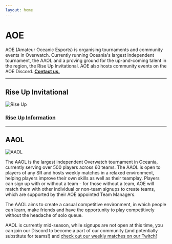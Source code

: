 ```yaml
---
layout: home
---
```



# **AOE**

AOE (Amateur Oceanic Esports) is organising tournaments and community events in Overwatch. Currently running Oceania's largest independent tournament, the AAOL and a proving ground for the up-and-coming talent in the region, the Rise Up Invitational. AOE also hosts community events on the AOE Discord. [**Contact us.**](./contact)

* * *

## Rise Up Invitational

![Rise Up](https://i.imgur.com/CEQkGoI.png)



### [**Rise Up Information**](./riseup)

* * *

## AAOL

![AAOL](img/season4.png)

The AAOL is the largest independent Overwatch tournament in Oceania, currently serving over 500 players across 60 teams. The AAOL is open to players of any SR and hosts weekly matches in a relaxed environment, helping players improve their own skills as well as their teamplay. Players can sign up with or without a team - for those without a team, AOE will match them with other individual or non-team signups to create teams, which are supported by their AOE appointed Team Managers. 

The AAOL aims to create a casual competitive environment, in which people can learn, make friends and have the opportunity to play competitively without the headache of solo queue.

AAOL is currently mid-season, while signups are not open at this time, you can join our Discord to become a part of our community (and potentially substitute for teams!) and [check out our weekly matches on our Twitch!](https://twitch.tv/aoesports)
